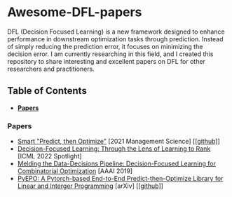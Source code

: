 # Awesome-DFL-papers

DFL (Decision Focused Learning) is a new framework designed to enhance performance in downstream optimization tasks through prediction. Instead of simply reducing the prediction error, it focuses on minimizing the decision error. I am currently researching in this field, and I created this repository to share interesting and excellent papers on DFL for other researchers and practitioners.

## Table of Contents

* **[Papers](#papers)**

### Papers

- [Smart "Predict, then Optimize"](https://pubsonline.informs.org/doi/10.1287/mnsc.2020.3922) [2021 Management Science] [[[github]]](https://github.com/paulgrigas/SmartPredictThenOptimize)
- [Decision-Focused Learning: Through the Lens of Learning to Rank](https://icml.cc/virtual/2022/spotlight/18376) [ICML 2022 Spotlight]
- [Melding the Data-Decisions Pipeline: Decision-Focused Learning for Combinatorial Optimization](https://arxiv.org/abs/1809.05504) [AAAI 2019]
- [PyEPO: A Pytorch-based End-to-End Predict-then-Optimize Library for Linear and Interger Programming](https://arxiv.org/abs/2206.14234) [arXiv] [[[github]]](https://github.com/khalil-research/PyEPO) 
